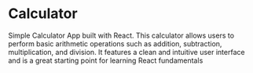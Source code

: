 # Calculator
Simple Calculator App built with React. This calculator allows users to perform basic arithmetic operations such as addition, subtraction, multiplication, and division. It features a clean and intuitive user interface and is a great starting point for learning React fundamentals
